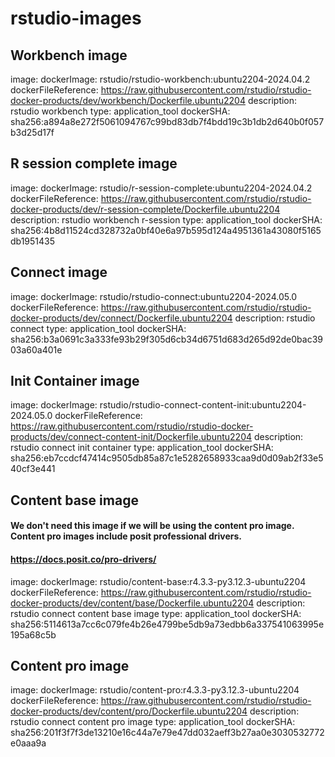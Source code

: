 # rstudio-images

## Workbench image
image:
  dockerImage: rstudio/rstudio-workbench:ubuntu2204-2024.04.2
  dockerFileReference: https://raw.githubusercontent.com/rstudio/rstudio-docker-products/dev/workbench/Dockerfile.ubuntu2204
  description: rstudio workbench
  type: application_tool
  dockerSHA: sha256:a894a8e272f5061094767c99bd83db7f4bdd19c3b1db2d640b0f057b3d25d17f


## R session complete image
image:
  dockerImage: rstudio/r-session-complete:ubuntu2204-2024.04.2
  dockerFileReference: https://raw.githubusercontent.com/rstudio/rstudio-docker-products/dev/r-session-complete/Dockerfile.ubuntu2204
  description: rstudio workbench r-session
  type: application_tool
  dockerSHA: sha256:4b8d11524cd328732a0bf40e6a97b595d124a4951361a43080f5165db1951435


## Connect image
image:
  dockerImage: rstudio/rstudio-connect:ubuntu2204-2024.05.0
  dockerFileReference: https://raw.githubusercontent.com/rstudio/rstudio-docker-products/dev/connect/Dockerfile.ubuntu2204
  description: rstudio connect
  type: application_tool
  dockerSHA: sha256:b3a0691c3a333fe93b29f305d6cb34d6751d683d265d92de0bac3903a60a401e


## Init Container image
image:
  dockerImage: rstudio/rstudio-connect-content-init:ubuntu2204-2024.05.0
  dockerFileReference: https://raw.githubusercontent.com/rstudio/rstudio-docker-products/dev/connect-content-init/Dockerfile.ubuntu2204
  description: rstudio connect init container
  type: application_tool
  dockerSHA: sha256:eb7ccdcf47414c9505db85a87c1e5282658933caa9d0d09ab2f33e540cf3e441


## Content base image
#### 	We don't need this image if we will be using the content pro image. Content pro images include posit professional drivers.
#### 	https://docs.posit.co/pro-drivers/
image:
  dockerImage: rstudio/content-base:r4.3.3-py3.12.3-ubuntu2204
  dockerFileReference: https://raw.githubusercontent.com/rstudio/rstudio-docker-products/dev/content/base/Dockerfile.ubuntu2204
  description: rstudio connect content base image
  type: application_tool
  dockerSHA: sha256:5114613a7cc6c079fe4b26e4799be5db9a73edbb6a337541063995e195a68c5b


## Content pro image
image:
  dockerImage: rstudio/content-pro:r4.3.3-py3.12.3-ubuntu2204
  dockerFileReference: https://raw.githubusercontent.com/rstudio/rstudio-docker-products/dev/content/pro/Dockerfile.ubuntu2204
  description: rstudio connect content pro image
  type: application_tool
  dockerSHA: sha256:201f3f7f3de13210e16c44a7e79e47dd032aeff3b27aa0e3030532772e0aaa9a
